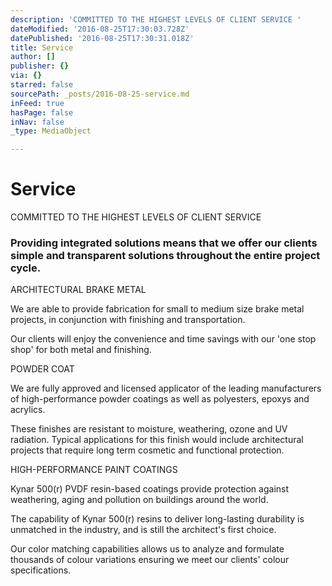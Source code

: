 ```yaml
---
description: 'COMMITTED TO THE HIGHEST LEVELS OF CLIENT SERVICE '
dateModified: '2016-08-25T17:30:03.728Z'
datePublished: '2016-08-25T17:30:31.018Z'
title: Service
author: []
publisher: {}
via: {}
starred: false
sourcePath: _posts/2016-08-25-service.md
inFeed: true
hasPage: false
inNav: false
_type: MediaObject

---
```

# Service

COMMITTED TO THE HIGHEST LEVELS OF CLIENT SERVICE 

### Providing integrated solutions means that we offer our clients simple and transparent solutions throughout the entire project cycle.

ARCHITECTURAL BRAKE METAL 

We are able to provide fabrication for small to medium size brake metal projects, in conjunction with finishing and transportation.

Our clients will enjoy the convenience and time savings with our 'one stop shop' for both metal and finishing.

POWDER COAT 

We are fully approved and licensed applicator of the leading manufacturers of high-performance powder coatings as well as polyesters, epoxys and acrylics.

These finishes are resistant to moisture, weathering, ozone and UV radiation. Typical applications for this finish would include architectural projects that require long term cosmetic and functional protection.

HIGH-PERFORMANCE PAINT COATINGS 

Kynar 500(r) PVDF resin-based coatings provide protection against weathering, aging and pollution on buildings around the world.

The capability of Kynar 500(r) resins to deliver long-lasting durability is unmatched in the industry, and is still the architect's first choice.

Our color matching capabilities allows us to analyze and formulate thousands of colour variations ensuring we meet our clients' colour specifications.